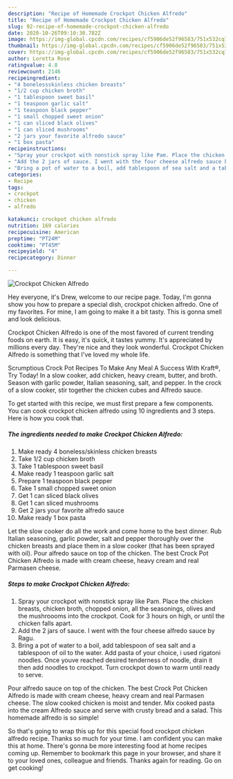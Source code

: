 ```yaml
---
description: "Recipe of Homemade Crockpot Chicken Alfredo"
title: "Recipe of Homemade Crockpot Chicken Alfredo"
slug: 92-recipe-of-homemade-crockpot-chicken-alfredo
date: 2020-10-26T09:10:30.782Z
image: https://img-global.cpcdn.com/recipes/cf5906de52f96583/751x532cq70/crockpot-chicken-alfredo-recipe-main-photo.jpg
thumbnail: https://img-global.cpcdn.com/recipes/cf5906de52f96583/751x532cq70/crockpot-chicken-alfredo-recipe-main-photo.jpg
cover: https://img-global.cpcdn.com/recipes/cf5906de52f96583/751x532cq70/crockpot-chicken-alfredo-recipe-main-photo.jpg
author: Loretta Rose
ratingvalue: 4.8
reviewcount: 2146
recipeingredient:
- "4 bonelessskinless chicken breasts"
- "1/2 cup chicken broth"
- "1 tablespoon sweet basil"
- "1 teaspoon garlic salt"
- "1 teaspoon black pepper"
- "1 small chopped sweet onion"
- "1 can sliced black olives"
- "1 can sliced mushrooms"
- "2 jars your favorite alfredo sauce"
- "1 box pasta"
recipeinstructions:
- "Spray your crockpot with nonstick spray like Pam. Place the chicken breasts, chicken broth, chopped onion, all the seasonings, olives and the mushroooms into the crockpot. Cook for 3 hours on high, or until the chicken falls apart."
- "Add the 2 jars of sauce. I went with the four cheese alfredo sauce by Ragu."
- "Bring a pot of water to a boil, add tablespoon of sea salt and a tablespoon of oil to the water. Add pasta of your choice, i used rigatoni noodles. Once youve reached desired tenderness of noodle, drain it then add noodles to crockpot. Turn crockpot down to warm until ready to serve."
categories:
- Recipe
tags:
- crockpot
- chicken
- alfredo

katakunci: crockpot chicken alfredo 
nutrition: 169 calories
recipecuisine: American
preptime: "PT24M"
cooktime: "PT45M"
recipeyield: "4"
recipecategory: Dinner

---
```



![Crockpot Chicken Alfredo](https://img-global.cpcdn.com/recipes/cf5906de52f96583/751x532cq70/crockpot-chicken-alfredo-recipe-main-photo.jpg)

Hey everyone, it's Drew, welcome to our recipe page. Today, I'm gonna show you how to prepare a special dish, crockpot chicken alfredo. One of my favorites. For mine, I am going to make it a bit tasty. This is gonna smell and look delicious.

Crockpot Chicken Alfredo is one of the most favored of current trending foods on earth. It is easy, it's quick, it tastes yummy. It's appreciated by millions every day. They're nice and they look wonderful. Crockpot Chicken Alfredo is something that I've loved my whole life.

Scrumptious Crock Pot Recipes To Make Any Meal A Success With Kraft®, Try Today! In a slow cooker, add chicken, heavy cream, butter, and broth. Season with garlic powder, Italian seasoning, salt, and pepper. In the crock of a slow cooker, stir together the chicken cubes and Alfredo sauce.


To get started with this recipe, we must first prepare a few components. You can cook crockpot chicken alfredo using 10 ingredients and 3 steps. Here is how you cook that.

<!--inarticleads1-->

##### The ingredients needed to make Crockpot Chicken Alfredo:

1. Make ready 4 boneless/skinless chicken breasts
1. Take 1/2 cup chicken broth
1. Take 1 tablespoon sweet basil
1. Make ready 1 teaspoon garlic salt
1. Prepare 1 teaspoon black pepper
1. Take 1 small chopped sweet onion
1. Get 1 can sliced black olives
1. Get 1 can sliced mushrooms
1. Get 2 jars your favorite alfredo sauce
1. Make ready 1 box pasta


Let the slow cooker do all the work and come home to the best dinner. Rub Italian seasoning, garlic powder, salt and pepper thoroughly over the chicken breasts and place them in a slow cooker (that has been sprayed with oil). Pour alfredo sauce on top of the chicken. The best Crock Pot Chicken Alfredo is made with cream cheese, heavy cream and real Parmasen cheese. 

<!--inarticleads2-->

##### Steps to make Crockpot Chicken Alfredo:

1. Spray your crockpot with nonstick spray like Pam. Place the chicken breasts, chicken broth, chopped onion, all the seasonings, olives and the mushroooms into the crockpot. Cook for 3 hours on high, or until the chicken falls apart.
1. Add the 2 jars of sauce. I went with the four cheese alfredo sauce by Ragu.
1. Bring a pot of water to a boil, add tablespoon of sea salt and a tablespoon of oil to the water. Add pasta of your choice, i used rigatoni noodles. Once youve reached desired tenderness of noodle, drain it then add noodles to crockpot. Turn crockpot down to warm until ready to serve.


Pour alfredo sauce on top of the chicken. The best Crock Pot Chicken Alfredo is made with cream cheese, heavy cream and real Parmasen cheese. The slow cooked chicken is moist and tender. Mix cooked pasta into the cream Alfredo sauce and serve with crusty bread and a salad. This homemade alfredo is so simple! 

So that's going to wrap this up for this special food crockpot chicken alfredo recipe. Thanks so much for your time. I am confident you can make this at home. There's gonna be more interesting food at home recipes coming up. Remember to bookmark this page in your browser, and share it to your loved ones, colleague and friends. Thanks again for reading. Go on get cooking!
